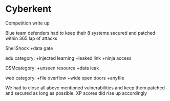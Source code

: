# Cyberkent
Competition write up

Blue team defenders had to keep their 8 systems secured and patched within 365 lap of attacks

ShellShock
+data gate

edu category:
+injected learning
+leaked link
+ninja access

DSMcategory:
+unseen resource
+data leak

web category:
+file overflow
+wide open doors
+anyfile

We had to close all above mentioned vulnerabilities and keep them patched and secured as long as possible. XP scores did rise up accordingly
